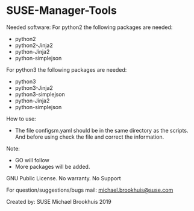 # SUSE-Manager-Tools

Needed software:
For python2 the following packages are needed:
- python2
- python2-Jinja2
- python-Jinja2
- python-simplejson

For python3 the following packages are needed:
- python3
- python3-Jinja2
- python3-simplejson
- python-Jinja2
- python-simplejson


How to use:
- The file configsm.yaml should be in the same directory as the scripts. And before using check the file and correct the information.



Note:
- GO will follow
- More packages will be added.


GNU Public License. No warranty. No Support 

For question/suggestions/bugs mail: michael.brookhuis@suse.com

Created by: SUSE Michael Brookhuis 2019


